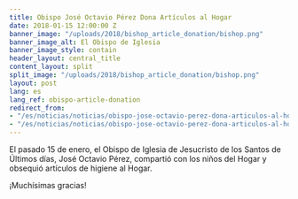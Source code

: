 ```yaml
---
title: Obispo José Octavio Pérez Dona Artículos al Hogar
date: 2018-01-15 12:00:00 Z
banner_image: "/uploads/2018/bishop_article_donation/bishop.png"
banner_image_alt: El Obispo de Iglesia
banner_image_style: contain
header_layout: central_title
content_layout: split
split_image: "/uploads/2018/bishop_article_donation/bishop.png"
layout: post
lang: es
lang_ref: obispo-article-donation
redirect_from:
- "/es/noticias/noticias/obispo-jose-octavio-perez-dona-articulos-al-hogar"
- "/es/noticias/noticias/obispo-jose-octavio-perez-dona-articulos-al-hogar/"
---
```


El pasado 15 de enero, el Obispo de Iglesia de Jesucristo de los Santos de Últimos días, José Octavio Pérez, compartió con los niños del Hogar y obsequió artículos de higiene al Hogar.

¡Muchísimas gracias!
